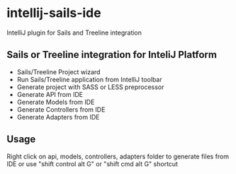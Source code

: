 # intellij-sails-ide
IntelliJ plugin for Sails and Treeline integration

## Sails or Treeline integration for InteliJ Platform
* Sails/Treeline Project wizard
* Run Sails/Treeline application from IntelliJ toolbar
* Generate project with SASS or LESS preprocessor
* Generate API from IDE
* Generate Models from IDE
* Generate Controllers from IDE
* Generate Adapters from IDE


## Usage
Right click on api, models, controllers, adapters folder to generate files from IDE or use "shift control alt G" or "shift cmd alt G" shortcut
